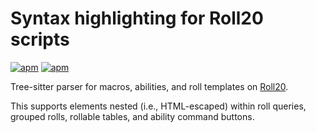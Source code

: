 # Syntax highlighting for Roll20 scripts
[![apm](https://img.shields.io/apm/v/language-roll20-script)](https://www.npmjs.com/package/tree-sitter-roll20-script) [![apm](https://img.shields.io/apm/dm/language-roll20-script)](https://www.npmjs.com/package/tree-sitter-roll20-script)

Tree-sitter parser for macros, abilities, and roll templates on [Roll20](https://roll20.net/).

This supports elements nested (i.e., HTML-escaped) within roll queries, grouped rolls, rollable tables, and ability command buttons.
